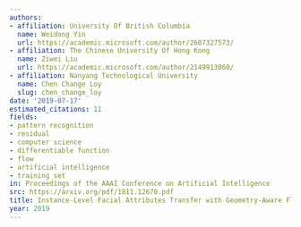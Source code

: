 ```yaml
---
authors:
- affiliation: University Of British Columbia
  name: Weidong Yin
  url: https://academic.microsoft.com/author/2607327573/
- affiliation: The Chinese University Of Hong Kong
  name: Ziwei Liu
  url: https://academic.microsoft.com/author/2149913060/
- affiliation: Nanyang Technological University
  name: Chen Change Loy
  slug: chen_change_loy
date: '2019-07-17'
estimated_citations: 11
fields:
- pattern recognition
- residual
- computer science
- differentiable function
- flow
- artificial intelligence
- training set
in: Proceedings of the AAAI Conference on Artificial Intelligence
src: https://arxiv.org/pdf/1811.12670.pdf
title: Instance-Level Facial Attributes Transfer with Geometry-Aware Flow
year: 2019
---
```

